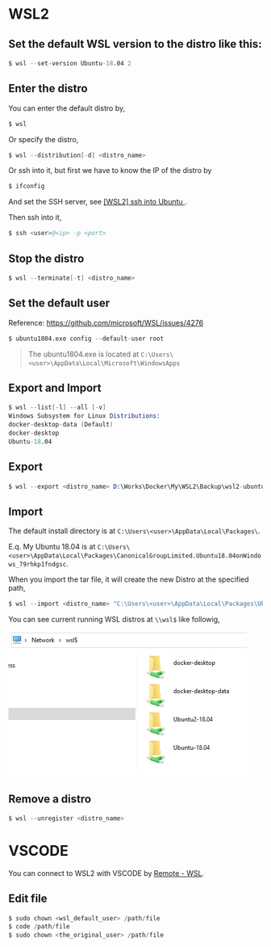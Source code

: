 # WSL2

## Set the default WSL version to the distro like this:

```s
$ wsl --set-version Ubuntu-18.04 2
```


## Enter the distro

You can enter the default distro by,

```s
$ wsl
```

Or specify the distro,

```s
$ wsl --distribution[-d] <distro_name> 
```


Or ssh into it, but first we have to know the IP of the distro by

```s
$ ifconfig
```

And set the SSH server, see [[WSL2] ssh into Ubuntu
](https://karatejb.blogspot.com/2020/06/wsl2-ssh-into-ubuntu.html).

Then ssh into it,

```s
$ ssh <user>@<ip> -p <port>
```



## Stop the distro

```s
$ wsl --terminate[-t] <distro_name>
```


## Set the default user

Reference: https://github.com/microsoft/WSL/issues/4276

```s
$ ubuntu1804.exe config --default-user root
```

> The ubuntu1804.exe is located at `C:\Users\<user>\AppData\Local\Microsoft\WindowsApps`




## Export and Import

```s
$ wsl --list[-l] --all [-v]
Windows Subsystem for Linux Distributions:
docker-desktop-data (Default)
docker-desktop
Ubuntu-18.04
```


## Export

```s
$ wsl --export <distro_name> D:\Works\Docker\My\WSL2\Backup\wsl2-ubuntu-18.04.tar
```


## Import

The default install directory is at `C:\Users\<user>\AppData\Local\Packages\`.

E.q. My Ubuntu 18.04 is at `C:\Users\<user>\AppData\Local\Packages\CanonicalGroupLimited.Ubuntu18.04onWindows_79rhkp1fndgsc`.


When you import the tar file, it will create the new Distro at the specified path, 

```s
$ wsl --import <distro_name> "C:\Users\<user>\AppData\Local\Packages\Ubuntu" "D:\Backup\wsl2-ubuntu-18.04.tar"
```

You can see current running WSL distros at `\\wsl$` like followig,

![](assets/001.jpg)


## Remove a distro

```s
$ wsl --unregister <distro_name>
```



# VSCODE

You can connect to WSL2 with VSCODE by [Remote - WSL](https://marketplace.visualstudio.com/items?itemName=ms-vscode-remote.remote-wsl).


## Edit file

```s
$ sudo chown <wsl_default_user> /path/file
$ code /path/file
$ sudo chown <the_original_user> /path/file
```
